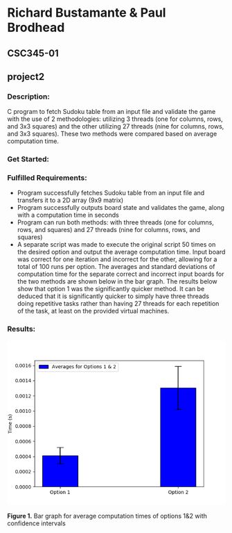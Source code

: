 # Richard Bustamante & Paul Brodhead
## CSC345-01 
## project2
### Description: 
C program to fetch Sudoku table from an input file and validate the game with the use of 2 methodologies: utilizing 3 threads (one for columns, rows, and 3x3 squares) and the other utilizing 27 threads (nine for columns, rows, and 3x3 squares). These two methods were compared based on average computation time. 
### Get Started: 

### Fulfilled Requirements: 
* Program successfully fetches Sudoku table from an input file and transfers it to a 2D array (9x9 matrix) 
* Program successfully outputs board state and validates the game, along with a computation time in seconds 
* Program can run both methods: with three threads (one for columns, rows, and squares) and 27 threads (nine for columns, rows, and squares) 
* A separate script was made to execute the original script 50 times on the desired option and output the average computation time. Input board was correct for one iteration and incorrect for the other, allowing for a total of 100 runs per option. The averages and standard deviations of computation time for the separate correct and incorrect input boards for the two methods are shown below in the bar graph. The results below show that option 1 was the significantly quicker method. It can be deduced that it is significantly quicker to simply have three threads doing repetitive tasks rather than having 27 threads for each repetition of the task, at least on the provided virtual machines. 
### Results: 
![alt text](https://github.com/sancher6/project2/blob/master/results/Media/bargraph.png)

**Figure 1.** Bar graph for average computation times of options 1&2 with confidence intervals
